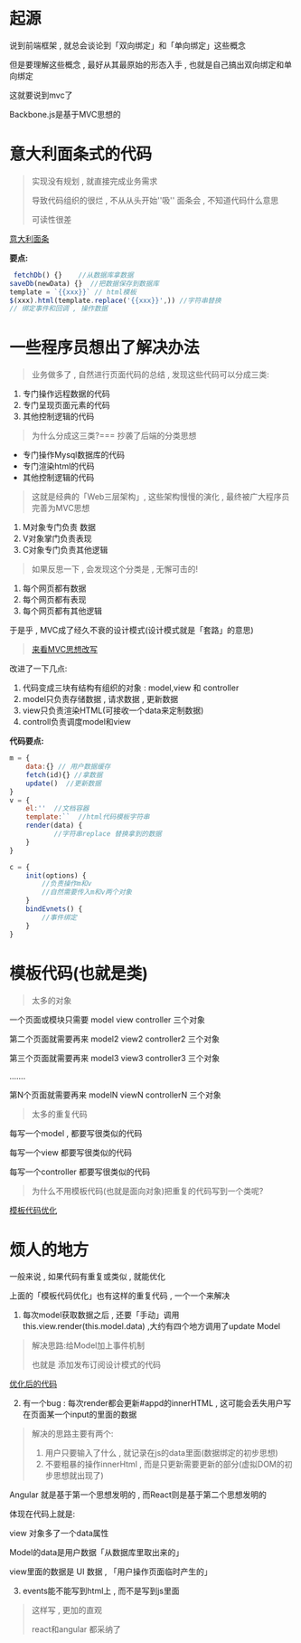 # 起源

说到前端框架 , 就总会谈论到「双向绑定」和「单向绑定」这些概念

但是要理解这些概念 , 最好从其最原始的形态入手 , 也就是自己搞出双向绑定和单向绑定

这就要说到mvc了

Backbone.js是基于MVC思想的



# 意大利面条式的代码

> 实现没有规划 , 就直接完成业务需求
>
> 导致代码组织的很烂 , 不从从头开始''吸'' 面条会 , 不知道代码什么意思
>
> 可读性很差

[意大利面条](https://jsbin.com/noraye/8/edit?html,js,output)

**要点:**

```js
 fetchDb() {}    //从数据库拿数据
saveDb(newData) {}  //把数据保存到数据库
template = `{{xxx}}` // html模板
$(xxx).html(template.replace('{{xxx}}',)) //字符串替换
// 绑定事件和回调 , 操作数据
```



# 一些程序员想出了解决办法

> 业务做多了 , 自然进行页面代码的总结 , 发现这些代码可以分成三类:

1. 专门操作远程数据的代码
2. 专门呈现页面元素的代码
3. 其他控制逻辑的代码



> 为什么分成这三类?=== 抄袭了后端的分类思想

- 专门操作Mysql数据库的代码
- 专门渲染html的代码
- 其他控制逻辑的代码



> 这就是经典的「Web三层架构」, 这些架构慢慢的演化 , 最终被广大程序员完善为MVC思想

1. M对象专门负责 数据
2. V对象掌门负责表现
3. C对象专门负责其他逻辑



> 如果反思一下 , 会发现这个分类是 , 无懈可击的!

1. 每个网页都有数据
2. 每个网页都有表现
3. 每个网页都有其他逻辑

于是乎 , MVC成了经久不衰的设计模式(设计模式就是「套路」的意思)



> [来看MVC思想改写](https://jsbin.com/yuwopuf/3/edit?html,js,output)

改进了一下几点:

1. 代码变成三块有结构有组织的对象 : model,view 和 controller
2. model只负责存储数据 , 请求数据 , 更新数据
3. view只负责渲染HTML(可接收一个data来定制数据)
4. controll负责调度model和view



**代码要点:**

```js
m = {
    data:{} // 用户数据缓存
    fetch(id){} //拿数据
	update()  //更新数据
}
v = {
    el:''  //文档容器
    template:``  //html代码模板字符串
    render(data) {
           //字符串replace 替换拿到的数据
    }                     
}

c = {
    init(options) {
        //负责操作m和v
        //自然需要传入m和v两个对象
    }
    bindEvnets() {
        //事件绑定
    }
}
```



# 模板代码(也就是类)

> 太多的对象

一个页面或模块只需要  model view controller 三个对象

第二个页面就需要再来  model2 view2 controller2 三个对象

第三个页面就需要再来  model3 view3 controller3 三个对象

...….

第N个页面就需要再来  modelN  viewN  controllerN 三个对象



> 太多的重复代码

每写一个model , 都要写很类似的代码

每写一个view 都要写很类似的代码

每写一个controller 都要写很类似的代码



> 为什么不用模板代码(也就是面向对象)把重复的代码写到一个类呢?

[模板代码优化](https://jsbin.com/sodojac/5/edit?js,output)





# 烦人的地方

一般来说 , 如果代码有重复或类似 , 就能优化

上面的「模板代码优化」也有这样的重复代码 , 一个一个来解决



1. 每次model获取数据之后 , 还要「手动」调用this.view.render(this.model.data) ,大约有四个地方调用了update Model

> 解决思路:给Model加上事件机制 
>
> 也就是 添加发布订阅设计模式的代码 

[优化后的代码](https://jsbin.com/sodojac/10/edit?js,output)



2. 有一个bug : 每次render都会更新#appd的innerHTML , 这可能会丢失用户写在页面某一个input的里面的数据

> 解决的思路主要有两个:
>
> 1. 用户只要输入了什么 , 就记录在js的data里面(数据绑定的初步思想)
> 2. 不要粗暴的操作innerHtml , 而是只更新需要更新的部分(虚拟DOM的初步思想就出现了)

Angular 就是基于第一个思想发明的 , 而React则是基于第二个思想发明的



体现在代码上就是:

view 对象多了一个data属性

Model的data是用户数据「从数据库里取出来的」

view里面的数据是 UI 数据 , 「用户操作页面临时产生的」







3. events能不能写到html上 , 而不是写到js里面

> 这样写 ,  更加的直观
>
> react和angular 都采纳了



